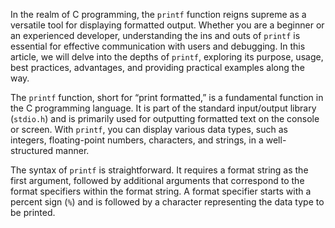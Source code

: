 In the realm of C programming, the `printf` function reigns supreme as a versatile tool for displaying formatted output. Whether you are a beginner or an experienced developer, understanding the ins and outs of `printf` is essential for effective communication with users and debugging. In this article, we will delve into the depths of `printf`, exploring its purpose, usage, best practices, advantages, and providing practical examples along the way.


The `printf` function, short for “print formatted,” is a fundamental function in the C programming language. It is part of the standard input/output library (`stdio.h`) and is primarily used for outputting formatted text on the console or screen. With `printf`, you can display various data types, such as integers, floating-point numbers, characters, and strings, in a well-structured manner.


The syntax of `printf` is straightforward. It requires a format string as the first argument, followed by additional arguments that correspond to the format specifiers within the format string. A format specifier starts with a percent sign (`%`) and is followed by a character representing the data type to be printed.

